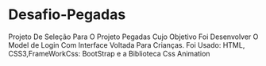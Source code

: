 # Desafio-Pegadas

Projeto De Seleção Para O Projeto Pegadas Cujo Objetivo Foi Desenvolver O Model de Login Com Interface Voltada Para Crianças.
Foi Usado:
HTML, CSS3,FrameWorkCss: BootStrap e a Biblioteca Css Animation
